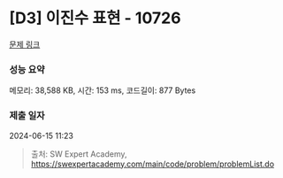 # [D3] 이진수 표현 - 10726 

[문제 링크](https://swexpertacademy.com/main/code/problem/problemDetail.do?contestProbId=AXRSXf_a9qsDFAXS) 

### 성능 요약

메모리: 38,588 KB, 시간: 153 ms, 코드길이: 877 Bytes

### 제출 일자

2024-06-15 11:23



> 출처: SW Expert Academy, https://swexpertacademy.com/main/code/problem/problemList.do